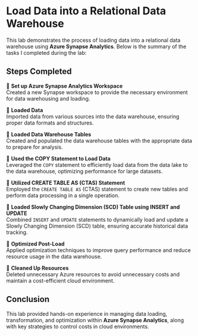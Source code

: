 # Load Data into a Relational Data Warehouse

This lab demonstrates the process of loading data into a relational data warehouse using **Azure Synapse Analytics**. Below is the summary of the tasks I completed during the lab:

## Steps Completed

💎 **Set up Azure Synapse Analytics Workspace**  
   Created a new Synapse workspace to provide the necessary environment for data warehousing and loading.

💎 **Loaded Data**  
   Imported data from various sources into the data warehouse, ensuring proper data formats and structures.

💎 **Loaded Data Warehouse Tables**  
   Created and populated the data warehouse tables with the appropriate data to prepare for analysis.

💎 **Used the COPY Statement to Load Data**  
   Leveraged the `COPY` statement to efficiently load data from the data lake to the data warehouse, optimizing performance for large datasets.

💎 **Utilized CREATE TABLE AS (CTAS) Statement**  
   Employed the `CREATE TABLE AS` (CTAS) statement to create new tables and perform data processing in a single operation.

💎 **Loaded Slowly Changing Dimension (SCD) Table using INSERT and UPDATE**  
   Combined `INSERT` and `UPDATE` statements to dynamically load and update a Slowly Changing Dimension (SCD) table, ensuring accurate historical data tracking.

💎 **Optimized Post-Load**  
   Applied optimization techniques to improve query performance and reduce resource usage in the data warehouse.

💎 **Cleaned Up Resources**  
   Deleted unnecessary Azure resources to avoid unnecessary costs and maintain a cost-efficient cloud environment.

## Conclusion

This lab provided hands-on experience in managing data loading, transformation, and optimization within **Azure Synapse Analytics**, along with key strategies to control costs in cloud environments.
